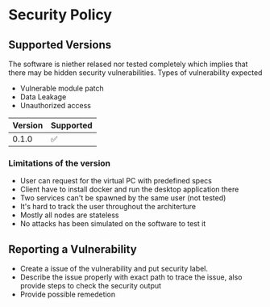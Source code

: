 # Security Policy

## Supported Versions

The software is niether relased nor tested completely which implies that there may be hidden security vulnerabilities.
Types of vulnerability expected
- Vulnerable module patch
- Data Leakage
- Unauthorized access

| Version | Supported          |
| ------- | ------------------ |
| 0.1.0   | :white_check_mark: |

### Limitations of the version
- User can request for the virtual PC with predefined specs
- Client have to install docker and run the desktop application there
- Two services can't be spawned by the same user (not tested)
- It's hard to track the user throughout the architerture
- Mostly all nodes are stateless
- No attacks has been simulated on the software to test it


## Reporting a Vulnerability

- Create a issue of the vulnerability and put security label.
- Describe the issue properly with exact path to trace the issue, also provide steps to check the security output
- Provide possible remedetion
